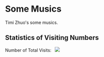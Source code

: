 # Some Musics
Timi Zhuo's some musics.

## Statistics of Visiting Numbers
<div>Number of Total Visits: &nbsp; <img src="https://visitor-badge.glitch.me/badge?page_id=Duyu09_Timi_Zhuo's_Music" /></div> 
